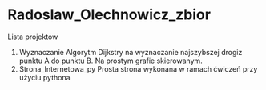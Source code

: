 # Radoslaw_Olechnowicz_zbior
Lista projektow
1. Wyznaczanie
    Algorytm Dijkstry na wyznaczanie najszybszej drogiz punktu A do punktu B. Na prostym grafie skierowanym.
2. Strona_Internetowa_py
    Prosta strona wykonana w ramach ćwiczeń przy użyciu pythona
